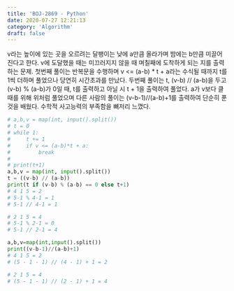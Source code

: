 ```yaml
---
title: 'BOJ-2869 - Python'
date: 2020-07-27 12:21:13
category: 'Algorithm'
draft: false
---
```

v라는 높이에 있는 곳을 오르려는 달팽이는 낮에 a만큼 올라가며 밤에는 b만큼 미끌어진다고 한다. v에 도달했을 때는 미끄러지지 않을 때 며칠째에 도착하게 되는 지를 출력하는 문제. 첫번째 풀이는 반복문을 수행하며 v <= (a-b) \* t + a라는 수식될 때까지 t를 1씩 더하며 풀었으나 당연히 시간초과를 만났다. 두번째 풀이는 t, (v-b) // (a-b)을 두고 (v-b) % (a-b)가 0일 때, t를 출력하고 아닐 시 t + 1을 출력하여 풀었다. a가 v보다 클 때를 위해 위처럼 풀었으며 다른 사람의 풀이는 (v-b-1)//(a-b)+1를 출력하여 단순히 푼 것을 배웠다. 수학적 사고능력의 부족함을 뼈저리 느꼈다.
```python
# a,b,v = map(int, input().split())
# t = 0
# while 1:
#     t += 1
#     if v <= (a-b)*t + a:
#         break
#
# print(t+1)
a,b,v = map(int, input().split())
t = ((v-b) // (a-b))
print(t if (v-b) % (a-b) == 0 else t+1)
# 4 1 5 = 2
# 5-1 % 4-1 = 1
# 5-1 // 4-1 = 1

# 2 1 5 = 4
# 5-1 % 2-1 = 0
# 5-1 // 2-1 = 4

a,b,v=map(int,input().split())
print((v-b-1)//(a-b)+1)
# 4 1 5 = 2
# (5 - 1 - 1) // (4 - 1) + 1 = 2

# 2 1 5 = 4
# (5 - 1 - 1) // (2 - 1) + 1 = 4

```